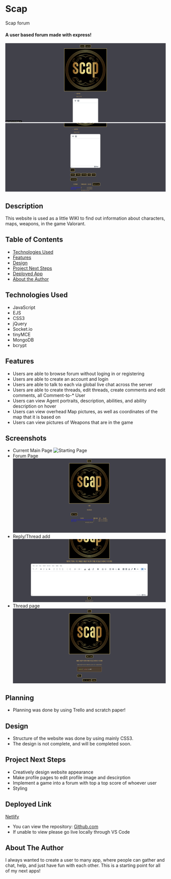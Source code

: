 # Scap
Scap forum

#### A user based forum made with express!
<img src="./images/main-page.png" alt="mainepage"/>
<img src="./images/main-page2.png" alt="mainpage1"/>

## Description
This website is used as a little WIKI to find out information about characters, maps, weapons, in the game Valorant.

## Table of Contents
* [Technologies Used](#technologiesused)
* [Features](#features)
* [Design](#design)
* [Project Next Steps](#nextsteps)
* [Deployed App](#deployment)
* [About the Author](#author)

## <a name="technologiesused"></a>Technologies Used
* JavaScript
* EJS
* CSS3
* jQuery
* Socket.io
* tinyMCE
* MongoDB
* bcrypt


## Features
* Users are able to browse forum without loging in or registering
* Users are able to create an account and login
* Users are able to talk to each via global live chat across the server
* Users are able to create threads, edit threads, create comments and edit comments, all Comment-to-* User
* Users can view Agent portraits, description, abilities, and ability description on hover
* Users can view overhead Map pictures, as well as coordinates of the map that it is based on
* Users can view pictures of Weapons that are in the game

## Screenshots
* Current Main Page
    <img src="./images/mainPage.png" alt="Starting Page"/>
* Forum Page
    <img src="./images/forum-page.png" alt="forum"/>
*  Reply/Thread add
    <img src="./images/reply-thread.png" alt="reply-thread"/>
* Thread page
    <img src="./images/thread-page.png" alt="thread-page"/>


## Planning
* Planning was done by using Trello and scratch paper!

## <a name="design"></a>Design
* Structure of the website was done by using mainly CSS3.
* The design is not complete, and will be completed soon. 


## <a name="nextsteps"></a>Project Next Steps
* Creatively design website appearance
* Make profile pages to edit profile image and descirption
* Implement a game into a forum with top a top score of whoever user
* Styling

## <a name="deployment"></a>Deployed Link
[Netlify](https://scap-forum.herokuapp.com/)

* You can view the repository:
[Github.com](https://github.com/ilsuryuz/Scap)
* If unable to view please go live locally through VS Code
    
## <a name="author"></a>About The Author
I always wanted to create a user to many app, where people can gather and chat, help, and just have fun with each other. This is a starting point for all of my next apps!
